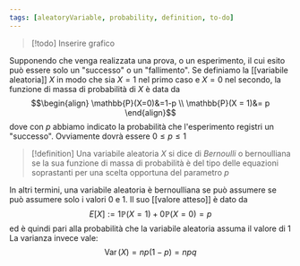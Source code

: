 ```yaml
---
tags: [aleatoryVariable, probability, definition, to-do]
---
```

>[!todo] Inserire grafico

Supponendo che venga realizzata una prova, o un esperimento, il cui esito può essere solo un "successo" o un "fallimento". Se definiamo la [[variabile aleatoria]] $X$ in modo che sia $X=1$ nel primo caso e $X = 0$ nel secondo, la funzione di massa di probabilità di $X$ è data da $$\begin{align}
\mathbb{P}(X=0)&=1-p \\
\mathbb{P}(X = 1)&= p
\end{align}$$
dove con $p$ abbiamo indicato la probabilità che l'esperimento registri un "successo". Ovviamente dovrà essere $0 \leq p \leq 1$

>[!definition]
> Una variabile aleatoria $X$ si dice di *Bernoulli* o bernoulliana se la sua funzione di massa di probabilità è del tipo delle equazioni soprastanti per una scelta opportuna del parametro $p$

In altri termini, una variabile aleatoria è bernoulliana se può assumere se può assumere solo i valori $0$ e $1$. Il suo [[valore atteso]] è dato da $$E[X]:= 1 \mathbb{P}(X = 1)+ 0 \mathbb{P}(X = 0)= p$$ ed è quindi pari alla probabilità che la variabile aleatoria assuma il valore di $1$
La varianza invece vale: $$\operatorname{Var}(X) = n p (1-p) = npq$$
